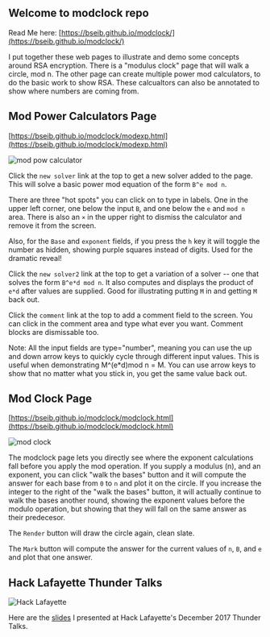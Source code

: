 ## Welcome to modclock repo

Read Me here: [https://bseib.github.io/modclock/](https://bseib.github.io/modclock/)

I put together these web pages to illustrate and demo some concepts around RSA
encryption. There is a "modulus clock" page that will walk a circle, mod n. The
other page can create multiple power mod calculators, to do the basic work to
show RSA. These calcualtors can also be annotated to show where numbers are
coming from.

## Mod Power Calculators Page
[https://bseib.github.io/modclock/modexp.html](https://bseib.github.io/modclock/modexp.html)

![mod pow calculator](https://bseib.github.io/modclock/doc/modpow.png)

Click the `new solver` link at the top to get a new solver added to the page. This will
solve a basic power mod equation of the form `B^e mod n`.

There are three "hot spots" you can click on to type in labels. One in the upper left corner,
one below the input `B`, and one below the `e` and `mod n` area. There is also an `×` in the
upper right to dismiss the calculator and remove it from the screen.

Also, for the `Base` and `exponent` fields, if you press the `h` key it will toggle the number
as hidden, showing purple squares instead of digits. Used for the dramatic reveal!

Click the `new solver2` link at the top to get a variation of a solver -- one that solves
the form `B^e*d mod n`. It also computes and displays the product of `e*d` after values are
supplied. Good for illustrating putting `M` in and getting `M` back out.

Click the `comment` link at the top to add a comment field to the screen. You can click in the
comment area and type what ever you want. Comment blocks are dismissable too.

Note: All the input fields are type="number", meaning you can use the up and down arrow keys to
quickly cycle through different input values. This is useful when demonstrating M^(e*d)mod n = M.
You can use arrow keys to show that no matter what you stick in, you get the same value back out.

## Mod Clock Page
[https://bseib.github.io/modclock/modclock.html](https://bseib.github.io/modclock/modclock.html)

![mod clock](https://bseib.github.io/modclock/doc/modclock.png)

The modclock page lets you directly see where the exponent calculations fall before you apply the
mod operation. If you supply a modulus (n), and an exponent, you can click "walk the bases" button
and it will compute the answer for each base from `0` to `n` and plot it on the circle. If you 
increase the integer to the right of the "walk the bases" button, it will actually continue to walk
the bases another round, showing the exponent values before the modulo operation, but showing that
they will fall on the same answer as their predecesor.

The `Render` button will draw the circle again, clean slate.

The `Mark` button will compute the answer for the current values of `n`, `B`, and `e` and plot that one answer.

## Hack Lafayette Thunder Talks

![Hack Lafayette](https://bseib.github.io/modclock/doc/hack-lafayette-thunder-dec2017.png)

Here are the [slides](https://docs.google.com/presentation/d/1lLE33MC89vuK8gfgl6Beuvu1Mvgl1YLdjTyCK-LcINw/edit?usp=sharing) I presented at Hack Lafayette's December 2017 Thunder Talks.


